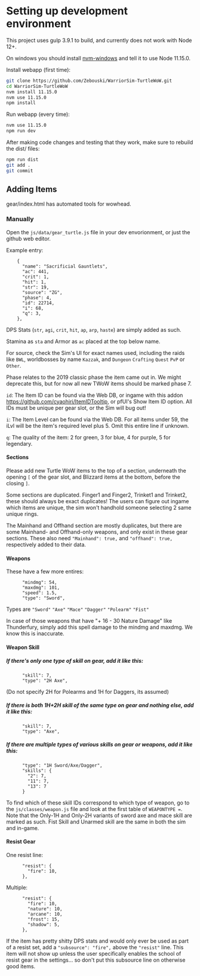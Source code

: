 Setting up development environment
==================================
This project uses gulp 3.9.1 to build, and currently does not work with Node 12+.

On windows you should install [nvm-windows](https://github.com/coreybutler/nvm-windows) and tell it to use Node 11.15.0.

Install webapp (first time):
```bash
git clone https://github.com/Zebouski/WarriorSim-TurtleWoW.git
cd WarriorSim-TurtleWoW
nvm install 11.15.0
nvm use 11.15.0
npm install
```

Run webapp (every time):
```bash
nvm use 11.15.0
npm run dev
```

After making code changes and testing that they work, make sure to rebuild the dist/ files:
```bash
npm run dist
git add .
git commit
```

## Adding Items

gear/index.html has automated tools for wowhead.

### Manually

Open the `js/data/gear_turtle.js` file in your dev envorionment, or just the github web editor.

Example entry:
```
    {
      "name": "Sacrificial Gauntlets",
      "ac": 441,
      "crit": 1,
      "hit": 1,
      "str": 19,
      "source": "ZG",
      "phase": 4,
      "id": 22714,
      "i": 68,
      "q": 3,
    },
```
DPS Stats (`str`, `agi`, `crit`, `hit`, `ap`, `arp`, `haste`) are simply added as such.

Stamina as `sta` and Armor as `ac` placed at the top below name.

For source, check the Sim's UI for exact names used, including the raids like `BWL`, worldbosses by name `Kazzak`, and `Dungeon` `Crafting` `Quest` `PvP` or `Other`.

Phase relates to the 2019 classic phase the item came out in. We might deprecate this, but for now all new TWoW items should be marked phase 7.

`id`: The Item ID can be found via the Web DB, or ingame with this addon https://github.com/cyaohiri/ItemIDTooltip, or pfUI's Show Item ID option. All IDs must be unique per gear slot, or the Sim will bug out!

`i`: The Item Level can be found via the Web DB. For all items under 59, the iLvl will be the item's required level plus 5. Omit this entire line if unknown.

`q`: The quality of the item: 2 for green, 3 for blue, 4 for purple, 5 for legendary.

#### Sections

Please add new Turtle WoW items to the top of a section, underneath the opening `[` of the gear slot, and Blizzard items at the bottom, before the closing `]`.

Some sections are duplicated. Finger1 and Finger2, Trinket1 and Trinket2, these should always be exact duplicates! The users can figure out ingame which items are unique, the sim won't handhold someone selecting 2 same unique rings.

The Mainhand and Offhand section are mostly duplicates, but there are some Mainhand- and Offhand-only weapons, and only exist in these gear sections. These also need `"Mainhand": true,` and `"offhand": true,` respectively added to their data.

#### Weapons

These have a few more entires:
```
      "mindmg": 54,
      "maxdmg": 101,
      "speed": 1.5,
      "type": "Sword",
```
Types are `"Sword"` `"Axe"` `"Mace"` `"Dagger"` `"Polearm"` `"Fist"`

In case of those weapons that have "+ 16 - 30 Nature Damage" like Thunderfury, simply add this spell damage to the mindmg and maxdmg. We know this is inaccurate.

#### Weapon Skill

##### If there's only one type of skill on gear, add it like this: 

```
      "skill": 7,
      "type": "2H Axe",
```

(Do not specify 2H for Polearms and 1H for Daggers, its assumed)

##### If there is both 1H+2H skill of the same type on gear and nothing else, add it like this:
```
      "skill": 7,
      "type": "Axe",
```

##### If there are multiple types of various skills on gear or weapons, add it like this:
```
      "type": "1H Sword/Axe/Dagger",
      "skills": {
        "2": 7,
        "11": 7,
        "13": 7
      }
```
To find which of these skill IDs correspond to which type of weapon, go to the `js/classes/weapon.js` file and look at the first table of `WEAPONTYPE =`. Note that the Only-1H and Only-2H variants of sword axe and mace skill are marked as such. Fist Skill and Unarmed skill are the same in both the sim and in-game.

#### Resist Gear
One resist line:
```
      "resist": {
        "fire": 10,
      },
```
Multiple:
```
      "resist": {
        "fire": 10,
        "nature": 10,
        "arcane": 10,
        "frost": 15,
        "shadow": 5,
      },
```

If the item has pretty shitty DPS stats and would only ever be used as part of a resist set, add a `"subsource": "fire",` above the `"resist"` line. This item will not show up unless the user specifically enables the school of resist gear in the settings... so don't put this subsource line on otherwise good items.
